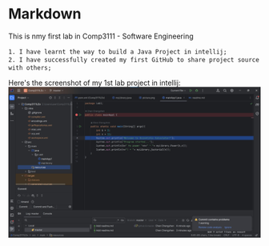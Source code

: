 # Markdown

This is nmy first lab in Comp3111 - Software Engineering

    1. I have learnt the way to build a Java Project in intellij;
    2. I have successfully created my first GitHub to share project source with others;

Here's the screenshot of my 1st lab project in intellij:
![](picturetwo.jpg)